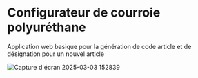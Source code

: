 # Configurateur de courroie polyuréthane
Application web basique pour la génération de code article et de désignation pour un nouvel article

![Capture d'écran 2025-03-03 152839](https://github.com/user-attachments/assets/fad69f80-e2e8-40fc-90a4-d22d79e6e611)
